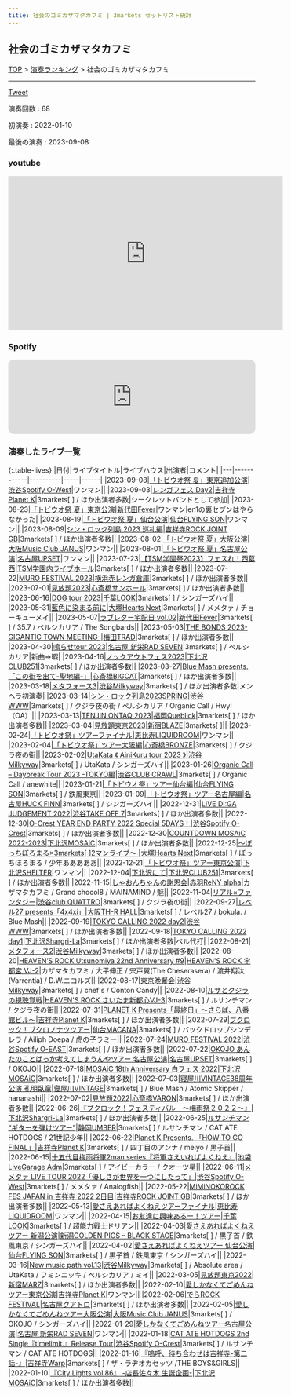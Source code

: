 ```yaml
---
title: 社会のゴミカザマタカフミ | 3markets セットリスト統計
---
```

## 社会のゴミカザマタカフミ


[TOP](/setlist/) > [演奏ランキング](songs.html) > 社会のゴミカザマタカフミ

___

<a href="https://twitter.com/share?ref_src=twsrc%5Etfw" data-text="3markets[ ]セットリスト > 社会のゴミカザマタカフミ" class="twitter-share-button" data-via="3markets" data-hashtags="3markets" data-related="3markets" data-show-count="false">Tweet</a>

演奏回数
: 68

初演奏
: 2022-01-10

最後の演奏
: 2023-09-08





### youtube
<iframe width="560" height="315" src="https://www.youtube.com/embed/cI9soZEYFi4" title="YouTube video player" frameborder="0" allow="accelerometer; autoplay; clipboard-write; encrypted-media; gyroscope; picture-in-picture; web-share" allowfullscreen></iframe>





### Spotify
<iframe style="border-radius:12px" src="https://open.spotify.com/embed/track/19IlUHKZRZrHQoOsAWPUR2?utm_source=generator" width="100%" height="152" frameBorder="0" allowfullscreen="" allow="autoplay; clipboard-write; encrypted-media; fullscreen; picture-in-picture" loading="lazy"></iframe>





### 演奏したライブ一覧

{:.table-lives}
|日付|ライブタイトル|ライブハウス|出演者|コメント|
|---|------------|----------|-----|------|
|<span class="nowrap">2023-09-08</span>|[「トビウオ祭 夏」東京追加公演](live079.html)|[渋谷Spotify O-West](livehouse009.html)|ワンマン||
|<span class="nowrap">2023-09-03</span>|[レンガフェス Day2](live078.html)|[吉祥寺Planet K](livehouse003.html)|3markets[ ] / ほか出演者多数|シークレットバンドとして参加|
|<span class="nowrap">2023-08-23</span>|[「トビウオ祭 夏」東京公演](live077.html)|[新代田Fever](livehouse057.html)|ワンマン|en1の裏セブンはやらなかった|
|<span class="nowrap">2023-08-19</span>|[「トビウオ祭 夏」仙台公演](live076.html)|[仙台FLYING SON](livehouse018.html)|ワンマン||
|<span class="nowrap">2023-08-09</span>|[シン・ロック列島 2023 巡礼編](live075.html)|[吉祥寺ROCK JOINT GB](livehouse039.html)|3markets[ ] / ほか出演者多数||
|<span class="nowrap">2023-08-02</span>|[「トビウオ祭 夏」大阪公演](live074.html)|[大阪Music Club JANUS](livehouse016.html)|ワンマン||
|<span class="nowrap">2023-08-01</span>|[「トビウオ祭 夏」名古屋公演](live073.html)|[名古屋UPSET](livehouse024.html)|ワンマン||
|<span class="nowrap">2023-07-23</span>|[【TSM学園祭2023】フェスれ！西葛西](live072.html)|[TSM学園内ライブホール](livehouse063.html)|3markets[ ] / ほか出演者多数||
|<span class="nowrap">2023-07-22</span>|[MURO FESTIVAL 2023](live071.html)|[横浜赤レンガ倉庫](livehouse062.html)|3markets[ ] / ほか出演者多数||
|<span class="nowrap">2023-07-01</span>|[見放題2023](live070.html)|[心斎橋サンホール](livehouse061.html)|3markets[ ] / ほか出演者多数||
|<span class="nowrap">2023-06-16</span>|[DOG tour 2023](live069.html)|[千葉LOOK](livehouse014.html)|3markets[ ] / シンガーズハイ||
|<span class="nowrap">2023-05-31</span>|[藍色に染まる前に](live068.html)|[大塚Hearts Next](livehouse048.html)|3markets[ ] / メメタァ / チョーキューメイ||
|<span class="nowrap">2023-05-07</span>|[ラブレター宅配日 vol.02](live065.html)|[新代田Fever](livehouse057.html)|3markets[ ] / 35.7 / ペルシカリア / The Songbards||
|<span class="nowrap">2023-05-03</span>|[THE BONDS 2023-GIGANTIC TOWN MEETING-](live064.html)|[梅田TRAD](livehouse056.html)|3markets[ ] / ほか出演者多数||
|<span class="nowrap">2023-04-30</span>|[鳴らせtour 2023](live063.html)|[名古屋 新栄RAD SEVEN](livehouse023.html)|3markets[ ] / ペルシカリア|新曲=>暇|
|<span class="nowrap">2023-04-16</span>|[ノックアウトフェス2023](live062.html)|[下北沢CLUB251](livehouse047.html)|3markets[ ] / ほか出演者多数||
|<span class="nowrap">2023-03-27</span>|[Blue Mash presents.「この街を出て-聖地編-」](live061.html)|[心斎橋BIGCAT](livehouse055.html)|3markets[ ] / ほか出演者多数||
|<span class="nowrap">2023-03-18</span>|[メタフォース3](live060.html)|[渋谷Milkyway](livehouse010.html)|3markets[ ] / ほか出演者多数|メンヘラ初演奏|
|<span class="nowrap">2023-03-14</span>|[シン・ロック列島2023SPRING](live059.html)|[渋谷WWW](livehouse036.html)|3markets[ ] / クジラ夜の街 / ペルシカリア / Organic Call / Hwyl（OA）||
|<span class="nowrap">2023-03-13</span>|[TENJIN ONTAQ 2023](live058.html)|[福岡Queblick](livehouse054.html)|3markets[ ] / ほか出演者多数||
|<span class="nowrap">2023-03-04</span>|[見放題東京2023](live056.html)|[新宿BLAZE](livehouse052.html)|3markets[ ]||
|<span class="nowrap">2023-02-24</span>|[「トビウオ祭」ツアーファイナル](live055.html)|[恵比寿LIQUIDROOM](livehouse001.html)|ワンマン||
|<span class="nowrap">2023-02-04</span>|[「トビウオ祭」ツアー大阪編](live053.html)|[心斎橋BRONZE](livehouse017.html)|3markets[ ] / クジラ夜の街||
|<span class="nowrap">2023-02-02</span>|[UtaKata 《 AiniKuru tour 2023 》](live052.html)|[渋谷Milkyway](livehouse010.html)|3markets[ ] / UtaKata / シンガーズハイ||
|<span class="nowrap">2023-01-26</span>|[Organic Call – Daybreak Tour 2023 -TOKYO編](live051.html)|[渋谷CLUB CRAWL](livehouse050.html)|3markets[ ] / Organic Call / anewhite||
|<span class="nowrap">2023-01-21</span>|[「トビウオ祭」ツアー仙台編](live050.html)|[仙台FLYING SON](livehouse018.html)|3markets[ ] / 鉄風東京||
|<span class="nowrap">2023-01-09</span>|[「トビウオ祭」ツアー名古屋編](live049.html)|[名古屋HUCK FINN](livehouse025.html)|3markets[ ] / シンガーズハイ||
|<span class="nowrap">2022-12-31</span>|[LIVE DI:GA JUDGEMENT 2022](live048.html)|[渋谷TAKE OFF 7](livehouse049.html)|3markets[ ] / ほか出演者多数||
|<span class="nowrap">2022-12-30</span>|[O-Crest YEAR END PARTY 2022 Special 5DAYS！](live046.html)|[渋谷Spotify O-Crest](livehouse008.html)|3markets[ ] / ほか出演者多数||
|<span class="nowrap">2022-12-30</span>|[COUNTDOWN MOSAiC 2022-2023](live047.html)|[下北沢MOSAiC](livehouse011.html)|3markets[ ] / ほか出演者多数||
|<span class="nowrap">2022-12-25</span>|[〜ぼっちぼろまる×3markets[ ]2マンライブ〜	](live045.html)|[大塚Hearts Next](livehouse048.html)|3markets[ ] / ぼっちぼろまる / 少年あああああ||
|<span class="nowrap">2022-12-21</span>|[「トビウオ祭」ツアー東京公演](live044.html)|[下北沢SHELTER](livehouse013.html)|ワンマン||
|<span class="nowrap">2022-12-04</span>|[下北沢にて](live043.html)|[下北沢CLUB251](livehouse047.html)|3markets[ ] / ほか出演者多数||
|<span class="nowrap">2022-11-15</span>|[しゃおんちゃんの謝恩会](live042.html)|[赤羽ReNY alpha](livehouse046.html)|カザマタカフミ / Grand chocol8 / MAINAMIND / 魅||
|<span class="nowrap">2022-11-04</span>|[リアル×ファンタジー](live037.html)|[渋谷club QUATTRO](livehouse002.html)|3markets[ ] / クジラ夜の街||
|<span class="nowrap">2022-09-27</span>|[レベル27 presents「4x4xi」](live036.html)|[大阪TH-R HALL](livehouse028.html)|3markets[ ] / レベル27 / bokula. / Blue Mash||
|<span class="nowrap">2022-09-19</span>|[TOKYO CALLING 2022 day2](live035.html)|[渋谷WWW](livehouse036.html)|3markets[ ] / ほか出演者多数||
|<span class="nowrap">2022-09-18</span>|[TOKYO CALLING 2022 day1](live034.html)|[下北沢Shargri-La](livehouse012.html)|3markets[ ] / ほか出演者多数|ペル代打|
|<span class="nowrap">2022-08-21</span>|[メタフォース2](live033.html)|[渋谷Milkyway](livehouse010.html)|3markets[ ] / ほか出演者多数||
|<span class="nowrap">2022-08-20</span>|[HEAVEN’S ROCK Utsunomiya 22nd Anniversary #9](live032.html)|[HEAVEN'S ROCK 宇都宮 VJ-2](livehouse027.html)|カザマタカフミ / 大平伸正 / 宍戸翼(The Cheserasera) / 渡井翔汰(Varrentia) / D.W.ニコルズ||
|<span class="nowrap">2022-08-17</span>|[東京晩餐会](live031.html)|[渋谷Milkyway](livehouse010.html)|3markets[ ] / chef's / Conton Candy||
|<span class="nowrap">2022-08-10</span>|[ルサとクジラの視聴覚戦](live030.html)|[HEAVEN'S ROCK さいたま新都心VJ-3](livehouse026.html)|3markets[ ] / ルサンチマン / クジラ夜の街||
|<span class="nowrap">2022-07-31</span>|[PLANET K Presents「最終日」～さらば、八番館ビル～](live029.html)|[吉祥寺Planet K](livehouse003.html)|3markets[ ] / ほか出演者多数||
|<span class="nowrap">2022-07-29</span>|[ブクロック！ブクロノナツツアー](live028.html)|[仙台MACANA](livehouse019.html)|3markets[ ] / バックドロップシンデレラ / Ailiph Doepa / 虎の子ラミー||
|<span class="nowrap">2022-07-24</span>|[MURO FESTIVAL 2022](live027.html)|[渋谷Spotify O-EAST](livehouse007.html)|3markets[ ] / ほか出演者多数||
|<span class="nowrap">2022-07-22</span>|[OKOJO あんたのことばっか考えてしまうんやツアー 名古屋公演](live026.html)|[名古屋UPSET](livehouse024.html)|3markets[ ] / OKOJO||
|<span class="nowrap">2022-07-18</span>|[MOSAiC 18th Anniversary 白フェス 2022](live025.html)|[下北沢MOSAiC](livehouse011.html)|3markets[ ] / ほか出演者多数||
|<span class="nowrap">2022-07-03</span>|[寝屋川VINTAGE38周年公演 孔明臥竜](live024.html)|[寝屋川VINTAGE](livehouse022.html)|3markets[ ] / Blue Mash / Atomic Skipper / hananashi||
|<span class="nowrap">2022-07-02</span>|[見放題2022](live023.html)|[心斎橋VARON](livehouse038.html)|3markets[ ] / ほか出演者多数||
|<span class="nowrap">2022-06-26</span>|[『ブクロック！フェスティバル　～梅雨祭２０２２～』](live022.html)|[下北沢Shargri-La](livehouse012.html)|3markets[ ] / ほか出演者多数||
|<span class="nowrap">2022-06-25</span>|[ルサンチマン “ギターを弾けツアー”](live021.html)|[静岡UMBER](livehouse021.html)|3markets[ ] / ルサンチマン / CAT ATE HOTDOGS / 21世記少年||
|<span class="nowrap">2022-06-22</span>|[Planet K Presents. 「HOW TO GO FINAL」](live020.html)|[吉祥寺Planet K](livehouse003.html)|3markets[ ] / 四丁目のアンナ / meiyo / 黒子首||
|<span class="nowrap">2022-06-15</span>|[十五代目梅雨将軍2man series『将軍さえいればよくねえ』](live019.html)|[池袋LiveGarage Adm](livehouse006.html)|3markets[ ] / アイビーカラー / クオーツ星||
|<span class="nowrap">2022-06-11</span>|[メメタァ LIVE TOUR 2022「優しさが世界を一つにしたって」](live018.html)|[渋谷Spotify O-West](livehouse009.html)|3markets[ ] / メメタァ / Analogfish||
|<span class="nowrap">2022-05-22</span>|[MiMiNOKOROCK FES JAPAN in 吉祥寺 2022 2日目](live016.html)|[吉祥寺ROCK JOINT GB](livehouse039.html)|3markets[ ] / ほか出演者多数||
|<span class="nowrap">2022-05-13</span>|[愛さえあればよくねえツアーファイナル](live001.html)|[恵比寿LIQUIDROOM](livehouse001.html)|ワンマン||
|<span class="nowrap">2022-04-15</span>|[お友達に興味あるー！ツアー](live014.html)|[千葉LOOK](livehouse014.html)|3markets[ ] / 超能力戦士ドリアン||
|<span class="nowrap">2022-04-03</span>|[愛さえあればよくねえツアー 新潟公演](live013.html)|[新潟GOLDEN PIGS – BLACK STAGE](livehouse020.html)|3markets[ ] / 黒子首 / 鉄風東京 / シンガーズハイ||
|<span class="nowrap">2022-04-02</span>|[愛さえあればよくねえツアー 仙台公演](live012.html)|[仙台FLYING SON](livehouse018.html)|3markets[ ] / 黒子首 / 鉄風東京 / シンガーズハイ||
|<span class="nowrap">2022-03-16</span>|[New music path vol.13](live011.html)|[渋谷Milkyway](livehouse010.html)|3markets[ ] / Absolute area / UtaKata / フミンニッキ / ペルシカリア / ミイ||
|<span class="nowrap">2022-03-05</span>|[見放題東京2022](live010.html)|[新宿MARZ](livehouse040.html)|3markets[ ] / ほか出演者多数||
|<span class="nowrap">2022-02-10</span>|[愛しかなくてごめんねツアー東京公演](live003.html)|[吉祥寺Planet K](livehouse003.html)|ワンマン||
|<span class="nowrap">2022-02-06</span>|[でらROCK FESTIVAL](live008.html)|[名古屋クアトロ](livehouse042.html)|3markets[ ] / ほか出演者多数||
|<span class="nowrap">2022-02-05</span>|[愛しかなくてごめんねツアー大阪公演](live007.html)|[大阪Music Club JANUS](livehouse016.html)|3markets[ ] / OKOJO / シンガーズハイ||
|<span class="nowrap">2022-01-29</span>|[愛しかなくてごめんねツアー名古屋公演](live002.html)|[名古屋 新栄RAD SEVEN](livehouse023.html)|ワンマン||
|<span class="nowrap">2022-01-18</span>|[CAT ATE HOTDOGS 2nd Single『timelimit.』Release Tour](live005.html)|[渋谷Spotify O-Crest](livehouse008.html)|3markets[ ] / ルサンチマン / CAT ATE HOTDOGS||
|<span class="nowrap">2022-01-16</span>|[『嗚呼、待ち合わせは吉祥寺-第二話-』](live004.html)|[吉祥寺Warp](livehouse005.html)|3markets[ ] / ザ・ラヂオカセッツ /THE BOYS&GIRLS||
|<span class="nowrap">2022-01-10</span>|[『City Lights vol.86』 -店長佐々木 生誕企画-](live038.html)|[下北沢MOSAiC](livehouse011.html)|3markets[ ] / ほか出演者多数||



<script async src="https://platform.twitter.com/widgets.js" charset="utf-8"></script>